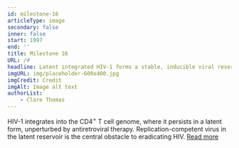 ```yaml
---
id: milestone-16
articleType: image
secondary: false
inner: false
start: 1997 
end: ''
title: Milestone 16
URL: /#
headline: Latent integrated HIV-1 forms a stable, inducible viral reservoir
imgURL: img/placeholder-600x400.jpg
imgCredit: Credit
imgAlt: Image alt text
authorList:
    - Clare Thomas
---
```

HIV-1 integrates into the CD4<sup>+</sup> T cell genome, where it persists in a latent form, unperturbed by antiretroviral therapy. Replication-competent virus in the latent reservoir is the central obstacle to eradicating HIV. <a href="#">Read more</a>